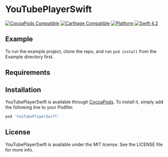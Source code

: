 # YouTubePlayerSwift

[![CocoaPods Compatible](https://img.shields.io/cocoapods/v/YouTubePlayerSwift.svg)](https://img.shields.io/cocoapods/v/YouTubePlayerSwift.svg)
[![Carthage Compatible](https://img.shields.io/badge/Carthage-compatible-4BC51D.svg?style=flat)](https://github.com/Carthage/Carthage)
[![Platform](https://img.shields.io/cocoapods/p/YouTubePlayerSwift.svg?style=flat)](http://cocoadocs.org/docsets/YouTubePlayerSwift)
[![Swift 4.2](https://img.shields.io/badge/Swift-4.2-orange.svg?style=flat)](https://developer.apple.com/swift/)

## Example

To run the example project, clone the repo, and run `pod install` from the Example directory first.

## Requirements

## Installation

YouTubePlayerSwift is available through [CocoaPods](https://cocoapods.org). To install
it, simply add the following line to your Podfile:

```ruby
pod 'YouTubePlayerSwift'
```

## License

YouTubePlayerSwift is available under the MIT license. See the LICENSE file for more info.

